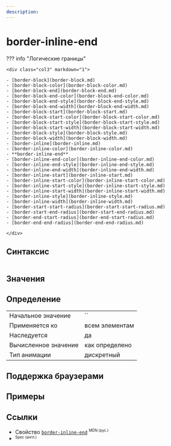 ```yaml
---
description:
---
```

<!-- TODO: -->
# border-inline-end

??? info "Логические границы"

    <div class="col3" markdown="1">

    - [border-block](border-block.md)
    - [border-block-color](border-block-color.md)
    - [border-block-end](border-block-end.md)
    - [border-block-end-color](border-block-end-color.md)
    - [border-block-end-style](border-block-end-style.md)
    - [border-block-end-width](border-block-end-width.md)
    - [border-block-start](border-block-start.md)
    - [border-block-start-color](border-block-start-color.md)
    - [border-block-start-style](border-block-start-style.md)
    - [border-block-start-width](border-block-start-width.md)
    - [border-block-style](border-block-style.md)
    - [border-block-width](border-block-width.md)
    - [border-inline](border-inline.md)
    - [border-inline-color](border-inline-color.md)
    - **border-inline-end**
    - [border-inline-end-color](border-inline-end-color.md)
    - [border-inline-end-style](border-inline-end-style.md)
    - [border-inline-end-width](border-inline-end-width.md)
    - [border-inline-start](border-inline-start.md)
    - [border-inline-start-color](border-inline-start-color.md)
    - [border-inline-start-style](border-inline-start-style.md)
    - [border-inline-start-width](border-inline-start-width.md)
    - [border-inline-style](border-inline-style.md)
    - [border-inline-width](border-inline-width.md)
    - [border-start-start-radius](border-start-start-radius.md)
    - [border-start-end-radius](border-start-end-radius.md)
    - [border-end-start-radius](border-end-start-radius.md)
    - [border-end-end-radius](border-end-end-radius.md)

    </div>

## Синтаксис

```css

```

## Значения

## Определение

|                      |                |
| -------------------- | -------------- |
| Начальное значение   | ``             |
| Применяется ко       | всем элементам |
| Наследуется          | да             |
| Вычисленное значение | как определено |
| Тип анимации         | дискретный     |

## Поддержка браузерами

<p class="ciu_embed" data-feature="mdn-css__properties__border-inline-end" data-periods="future_1,current,past_1,past_2" data-accessible-colours="false"></p>

## Примеры

## Ссылки

- Свойство [`border-inline-end`](https://developer.mozilla.org/ru/docs/Web/CSS/border-inline-end) <sup><small>MDN (рус.)</small></sup>
- []() <sup><small>Spec (англ.)</small></sup>
